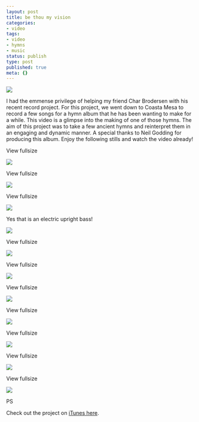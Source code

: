 ```yaml
---
layout: post
title: be thou my vision
categories:
- video
tags:
- video
- hymns
- music
status: publish
type: post
published: true
meta: {}
---
```


![](https://i.vimeocdn.com/video/477427507_1280.jpg)


I had the emmense privilege of helping my friend Char Brodersen with his recent record project. For this project, we went down to Coasta Mesa to record a few songs for a hymn album that he has been wanting to make for a while. This video is a glimpse into the making of one of those hymns. The aim of this project was to take a few ancient hymns and reinterpret them in an engaging and dynamic manner. A special thanks to Neil Godding for producing this album. Enjoy the following stills and watch the video already!
































































 

  
  
    
View fullsize
              
          
![](/squarespace_images/content_v1_50dcc98be4b0c2f49762636c_1401774654952-V3V3V74Y0UMFC1KPB3ZX_jam.jpg_)
  













































 

  
  
    
View fullsize
              
          
![](/squarespace_images/content_v1_50dcc98be4b0c2f49762636c_1401773953558-5179WRGX1B3V48YWIU1U_image-asset.jpeg_)
  













































 

  
  
    
View fullsize
              
          
![](/squarespace_images/content_v1_50dcc98be4b0c2f49762636c_1401774524190-EV1AT6DB4BID7BBQKZPK_matt2.jpg_)
          
        

        
          
          
Yes that is an electric upright bass!
  













































 

  
  
    
![](/squarespace_images/content_v1_50dcc98be4b0c2f49762636c_1401773597465-OK4N5X20G7SL5WT97VGH_image-asset.jpeg_)
  













































 

  
  
    
View fullsize
              
          
![](/squarespace_images/content_v1_50dcc98be4b0c2f49762636c_1401773700623-6FV7TPB6ADXNEHUCBYCG_bulbs.jpg_)
  













































 

  
  
    
View fullsize
              
          
![](/squarespace_images/content_v1_50dcc98be4b0c2f49762636c_1401773831784-BQ0GLKDL9DTE2LFT9G27_jeremiah_)
  













































 

  
  
    
View fullsize
              
          
![](/squarespace_images/content_v1_50dcc98be4b0c2f49762636c_1401773738772-YMZQT910IJCURQJ4MOQW_image-asset.jpeg_)
  













































 

  
  
    
View fullsize
              
          
![](/squarespace_images/content_v1_50dcc98be4b0c2f49762636c_1401773762642-HEPP1F7ZHM02M8R1GFVI_pedals.jpg_)
  













































 

  
  
    
View fullsize
              
          
![](/squarespace_images/content_v1_50dcc98be4b0c2f49762636c_1401773648748-330W22XQ53X10CJRS87F_bass2.jpg_)
  













































 

  
  
    
View fullsize
              
          
![](/squarespace_images/content_v1_50dcc98be4b0c2f49762636c_1401774932818-OYFMT9F81VCXGPN1X7DT_image-asset.jpeg_)
  













































 

  
  
    
View fullsize
              
          
![](/squarespace_images/content_v1_50dcc98be4b0c2f49762636c_1401773977677-2MIHGIZBYP3ZJVA4JP7G_image-asset.jpeg_)
  






PS 

Check out the project on 
[iTunes here](https://itunes.apple.com/us/album/the-warp-and-the-woof-ep/id886671342).

